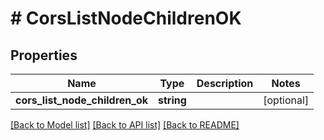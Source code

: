 # # CorsListNodeChildrenOK

## Properties

Name | Type | Description | Notes
------------ | ------------- | ------------- | -------------
**cors_list_node_children_ok** | **string** |  | [optional]

[[Back to Model list]](../../README.md#models) [[Back to API list]](../../README.md#endpoints) [[Back to README]](../../README.md)
